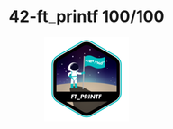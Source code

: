<h1 align="center">
42-ft_printf 100/100
</h1>
<div align="center">
  <img src="./badge/ft_printfe.png" alt="badge-printf">
</div>
